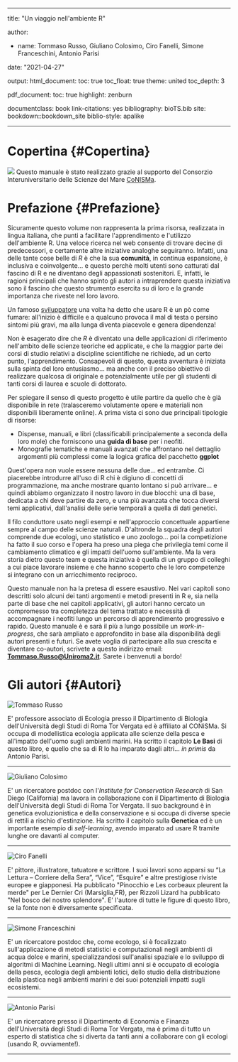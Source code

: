 
--- 
title: "Un viaggio nell'ambiente R"

author: 
- name: Tommaso Russo, Giuliano Colosimo, Ciro Fanelli, Simone Franceschini, Antonio Parisi

date: "2021-04-27"

output:
  html_document:
    toc: true
    toc_float: true
    theme: united
    toc_depth: 3
    
  pdf_document:
    toc: true
    highlight: zenburn


documentclass: book
link-citations: yes
bibliography: bioTS.bib
site: bookdown::bookdown_site
biblio-style: apalike


---

# Copertina {#Copertina}

![](Images/coverR.png)
Questo manuale è stato realizzato grazie al supporto del Consorzio Interuniversitario delle Scienze del Mare [CoNISMa](http://www.conisma.it/it/). 


# Prefazione {#Prefazione}

Sicuramente questo volume non rappresenta la prima risorsa, realizzata in lingua italiana, che punti a facilitare l'apprendimento e l'utilizzo dell'ambiente R. Una veloce ricerca nel web consente di trovare decine di predecessori, e certamente altre iniziative analoghe seguiranno. Infatti, una delle tante cose belle di *R* è che la sua **comunità**, in continua espansione, è inclusiva e coinvolgente... e questo perchè molti utenti sono catturati dal fascino di R e ne diventano degli appassionati sostenitori. E, infatti, le ragioni principali che hanno spinto gli autori a intraprendere questa iniziativa sono il fascino che questo strumento esercita su di loro e la grande importanza che riveste nel loro lavoro.   

Un famoso [sviluppatore](http://gotocon.com/dl/goto-aar-2012/slides/JohnCook_TheRLanguageTheGoodTheBadAndTheUgly.pdf) una volta ha detto che usare R è un pò come fumare: all'inizio è difficile e a qualcuno provoca il mal di testa o persino sintomi più gravi, ma alla lunga diventa piacevole e genera dipendenza! 

Non è esagerato dire che *R* è diventato una delle applicazioni di riferimento nell'ambito delle scienze teoriche ed applicate, e che la maggior parte dei corsi di studio relativi a discipline scientifiche ne richiede, ad un certo punto, l'apprendimento. Consapevoli di questo, questa avventura è iniziata sulla spinta del loro entusiasmo... ma anche con il preciso obiettivo di realizzare qualcosa di originale e potenzialmente utile per gli studenti di tanti corsi di laurea e scuole di dottorato. 

Per spiegare il senso di questo progetto è utile partire da quello che è già disponibile in rete (tralasceremo volutamente opere e materiali non disponibili liberamente online). A prima vista ci sono due principali tipologie di risorse:

* Dispense, manuali, e libri (classificabili principalemente a seconda della loro mole) che forniscono una **guida di base** per i neofiti.
* Monografie tematiche e manuali avanzati che affrontano nel dettaglio argomenti più complessi come la logica grafica del pacchetto **ggplot**

Quest'opera non vuole essere nessuna delle due... ed entrambe. Ci piacerebbe introdurre all'uso di R chi è digiuno di concetti di programmazione, ma anche mostrare quanto lontano si può arrivare... e quindi abbiamo organizzato il nostro lavoro in due blocchi: una di base, dedicata a chi deve partire da zero, e una più avanzata che tocca diversi temi applicativi, dall'analisi delle serie temporali a quella di dati genetici.

Il filo conduttore usato negli esempi e nell'approccio concettuale appartiene sempre al campo delle scienze naturali. D'altronde la squadra degli autori comprende due ecologi, uno statistico e uno zoologo... poi la competizione ha fatto il suo corso e l'opera ha preso una piega che privilegia temi come il cambiamento climatico e gli impatti dell'uomo sull'ambiente. Ma la vera storia dietro questo team e questa iniziativa è quella di un gruppo di colleghi a cui piace lavorare insieme e che hanno scoperto che le loro competenze si integrano con un arricchimento reciproco.

Questo manuale non ha la pretesa di essere esaustivo. Nei vari capitoli sono descritti solo alcuni dei tanti argomenti e metodi presenti in R e, sia nella parte di base che nei capitoli applicativi, gli autori hanno cercato un compromesso tra completezza del tema trattato e necessità di accompagnare i neofiti lungo un percorso di apprendimento progressivo e rapido.
Questo manuale è e sarà il più a lungo possibile un _work-in-progress_, che sarà ampliato e approfondito in base alla disponibilità degli autori presenti e futuri.
Se avete voglia di partecipare alla sua crescita e diventare co-autori, scrivete a questo indirizzo email: **Tommaso.Russo@Uniroma2.it**.
Sarete i benvenuti a bordo!

# Gli autori {#Autori}

![**Tommaso Russo**](Images/russo.jpg)

E' professore associato di Ecologia presso il Dipartimento di Biologia dell'Università degli Studi di Roma Tor Vergata ed è affiliato al CONiSMa. Si occupa di modellistica ecologia applicata alle scienze della pesca e all'impatto dell'uomo sugli ambienti marini. Ha scritto il capitolo **Le Basi** di questo libro, e quello che sa di R lo ha imparato dagli altri... _in primis_ da Antonio Parisi.

***

![**Giuliano Colosimo**](Images/GIguana.jpg)

E' un ricercatore postdoc con l'*Institute for Conservation Research* di San Diego (California) ma lavora in collaborazione con il Dipartimento di Biologia dell'Università degli Studi di Roma Tor Vergata. Il suo background è in genetica evoluzionistica e della conservazione e si occupa di diverse specie di rettili a rischio d'estinzione. Ha scritto il capitolo sulla **Genetica** ed è un importante esempio di _self-learning_, avendo imparato ad usare R tramite lunghe ore davanti al computer.

***

![**Ciro Fanelli**](Images/fotofanelli.jpg)

E' pittore, illustratore, tatuatore e scrittore. 
I suoi lavori sono apparsi su “La Lettura – Corriere della Sera”, “Vice”, “Esquire” e altre prestigiose riviste europee e giapponesi. 
Ha pubblicato "Pinocchio e Les corbeaux pleurent la merde" per Le Dernier Cri (Marsiglia,FR), per Rizzoli Lizard ha pubblicato "Nel bosco del nostro splendore".
E' l'autore di tutte le figure di questo libro, se la fonte non è diversamente specificata.

***

![**Simone Franceschini**](Images/franceschini.jpg) 

E' un ricercatore postdoc che, come ecologo, si è focalizzato sull'applicazione di metodi statistici e computazionali negli ambienti di acqua dolce e marini, specializzandosi sull'analisi spaziale e lo sviluppo di algoritmi di Machine Learning. Negli ultimi anni si è occupato di ecologia della pesca, ecologia degli ambienti lotici, dello studio della distribuzione della plastica negli ambienti marini e dei suoi potenziali impatti sugli ecosistemi.

***

![**Antonio Parisi**](Images/parisi.jpg)

E' un ricercatore presso il Dipartimento di Economia e Finanza dell'Università degli Studi di Roma Tor Vergata, ma è prima di tutto un esperto di statistica che si diverta da tanti anni a collaborare con gli ecologi (usando R, ovviamente!).

***






